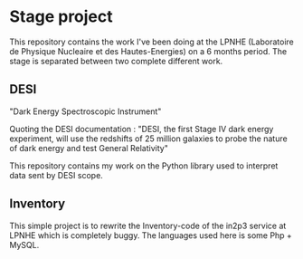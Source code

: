 # Stage project

This repository contains the work I've been doing at the LPNHE (Laboratoire de Physique Nucleaire et des Hautes-Energies) on a 6 months period.
The stage is separated between two complete different work.

## DESI

"Dark Energy Spectroscopic Instrument"

Quoting the DESI documentation : "DESI, the first Stage IV dark energy experiment,  will use the redshifts of 25 million galaxies to probe the nature of dark energy and test General Relativity"

This repository contains my work on the Python library used to interpret data sent by DESI scope.

## Inventory

This simple project is to rewrite the Inventory-code of the in2p3 service at LPNHE which is completely buggy.
The languages used here is some Php + MySQL.
